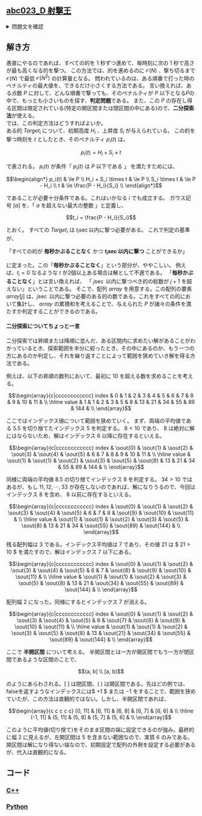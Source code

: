 ## [abc023_D 射撃王](https://atcoder.jp/contests/abc023/tasks/abc023_d?lang=ja)


<details>
<summary>問題文を確認</summary>

## 問題
高橋君は最近、射撃にハマっている。

高橋君は $N$ 個の風船すべてを射撃で割り、得られる得点をできるだけ小さくする競技に参加している。

風船には $1$ から $N$ までの番号が付けられていて、風船 $i(1 \le i \le N)$ は競技開始時に高度 $H_i$ のところにあり、$1$ 秒経過するにつれて高度が $S_i$ だけ増加する。

高橋君は競技開始時に $1$ 個風船を割ることができ、そこから $1$ 秒ごとに $1$ 個の風船を割ることができる。どの順番で風船を割るのかは高橋君が自由に決定できる。

どの風船についても、その風船を割ることによるペナルティが発生する。ペナルティはその風船が割られたときの高度と等しい整数値となる。高橋君が最終的に得る得点は $N$ 個の風船のペナルティのうちの最大値となる。

高橋君が得ることのできる得点として考えられる最小値を求めよ。


## 入力


入力は以下の形式で標準入力から与えられる。

$$
\begin{matrix*}[l]
& N \\
& H_1 & S_1 \\
& H_2 & S_2 \\
&\vdots \\
& H_N & S_N
\end{matrix*}
$$
$1$ 行目には、風船の個数を表す整数 
$N(1 \le N \le 100,000)$ が書かれている。<br>

$2$ 行目から 
$N$ 行には、風船に関する情報が与えられる。
$N$ 行のうち 
$i(1 \le i \le N)$ 行目には、
$2$ つの整数 
$H_i(1 \le H_i \le 1,000,000,000), S_i(1 \le S_i \le 1,000,000,000)$ 
が空白区切りで与えられる。これは、風船 
$i$ が競技開始時に高度 $H_i$ にあり、
$1$ 秒経過するにつれて高度が 
$S_i$ ずつ上昇していくことを表す。

## 出力
高橋君が得ることができる得点として考えらえる最小値を1行に出力せよ。出力の末尾にも改行を入れること。

</details>

## 解き方
愚直にやるのであれば、すべての的を $1$ 秒ずつ進めて、毎時刻に次の $1$ 秒で高さが最も高くなる的を撃つ。
この方法では、的を進めるのに $\mathcal{O}(N)$ 、撃ち切るまで $\mathcal{O}(N)$ で最低 $\mathcal{O}(N^2)$ の計算量となる。
問われているのは、ある順番で打った時のペナルティの最大値を、できるだけ小さくする方法である。
言い換えれば、ある点数 $P$ に対して、どんな順番で撃っても、そのペナルティが $P$ 以下となる$P$の中で、もっとも小さいものを探す、**判定問題**である。
また、この $P$ の存在し得る区間は限定されている(特定の開区間または閉区間の中にある)ので、**二分探索法**が使える。
<br>
では、この判定方法はどうすればよいか。
<br>
ある的 $Target_i$ について、初期高度 $H_i$ 、上昇度 $S_i$ が与えられている。
この的を撃つ時刻を $t$ としたとき、そのペナルティ $p_i(t)$ は、 
```math 
p_i(t) = H_i + S_i \times t 
```
で表される。 $p_i(t)$ が条件「 $p_i(t)$ は $P$ 以下である 」 を満たすためには、
```math
\begin{align*}
p_i(t) & \le P \\
H_i + S_i \times t & \le P \\
S_i \times t & \le P - H_i \\
t & \le \frac{P - H_i}{S_i} \\
\end{align*}
```
であることが必要十分条件である。これはいかなる $i$ でも成立する。
ガウス記号 $[ a ]$ を、「 $a$ を超えない最大の整数 」と定義し、
```math
t_i = \frac{P - H_i}{S_i}
```
とおく。
すべての $Target_i$ は $t_i{\sec}$以内に撃つ必要がある。
これで判定の基準が、

「すべての的が **毎秒かぶることなく** かつ **$t_i{\sec}$以内に撃つ** ことができるか」

に定まった。この「**毎秒かぶることなく**」という部分が、ややこしい。
例えば、$t_i = 0$ なるような $t$ が2個以上ある場合は解として不適である。
「**毎秒かぶることなく**」とは言い換えれば、 「 $j\sec$ 以内に撃つべき的の総数が $j+1$ を超えない」ということである。
そこで、配列 $array$ を用意する。この配列の要素 $array[j]$ は、$j\sec$ 以内に撃つ必要のある的の数である。これをすべての的において集計し、 $array$ の累積和を考えることで、与えられた $P$ が諸々の条件を満たすか判定することができるのである。


#### 二分探索についてちょっと一言
二分探索では昇順または降順に並んだ、ある区間内に求めたい解があることがわかっているとき、探索範囲を半分に絞ったとき、その中にあるのか、もう一つの方にあるのか判定し、それを繰り返すことによって範囲を狭めていき解を得る方法である。

例えば、以下の昇順の数列において、最初に $10$ を超える数を求めることを考える。
```math
\begin{array}{c|cccccccccccc}
index & 0 & 1 & 2 & 3 & 4 & 5 &  6 &  7 &  8 &  9 & 10 &  11 & \\
\hline
value & 1 & 1 & 2 & 3 & 5 & 8 & 13 & 21 & 34 & 55 & 89 & 144 & \\
\end{array}
```
ここではインデックス値について範囲を狭めていく。
まず、両端の平均値である $5.5$ を切り捨てたインデックス $5$ を判定する。
$8 < 10$ であり、 $8$ は絶対に解にはならないため、解はインデックス $6$ 以降に存在するといえる。
```math
\begin{array}{c|cccccccccccc}
index & \sout{0} & \sout{1} & \sout{2} & \sout{3} & \sout{4} & \sout{5} &  6 &  7 &  8 &  9 & 10 &  11 & \\
\hline
value & \sout{1} & \sout{1} & \sout{2} & \sout{3} & \sout{5} & \sout{8} & 13 & 21 & 34 & 55 & 89 & 144 & \\
\end{array}
```
同様に両端の平均値 $8.5$ の切り捨てインデックス $8$ を判定する。
$34 > 10$ ではあるが、もし $11,12,\cdots,33$ が存在しないのであれば、解になりうるので、今回はインデックス $8$ を含め、 $8$ 以前に存在するといえる。
```math
\begin{array}{c|cccccccccccc}
index & \sout{0} & \sout{1} & \sout{2} & \sout{3} & \sout{4} & \sout{5} &  6 &  7 &  8 &  \sout{9} & \sout{10} &  \sout{11} & \\
\hline
value & \sout{1} & \sout{1} & \sout{2} & \sout{3} & \sout{5} & \sout{8} & 13 & 21 & 34 & \sout{55} & \sout{89} & \sout{144} & \\
\end{array}
```
残る配列幅は $3$ である。インデックス平均値は $7$ であり、その値 $21$ は $ 21 > 10 $ を満たすので、解はインデックス $7$ 以下にある。
```math
\begin{array}{c|cccccccccccc}
index & \sout{0} & \sout{1} & \sout{2} & \sout{3} & \sout{4} & \sout{5} &  6 &  7 &  \sout{8} &  \sout{9} & \sout{10} &  \sout{11} & \\
\hline
value & \sout{1} & \sout{1} & \sout{2} & \sout{3} & \sout{5} & \sout{8} & 13 & 21 & \sout{34} & \sout{55} & \sout{89} & \sout{144} & \\
\end{array}
```
配列幅 $2$ になった。同様にするとインデックス $7$ が消える。
```math
\begin{array}{c|cccccccccccc}
index & \sout{0} & \sout{1} & \sout{2} & \sout{3} & \sout{4} & \sout{5} &  6 &  \sout{7} &  \sout{8} &  \sout{9} & \sout{10} &  \sout{11} & \\
\hline
value & \sout{1} & \sout{1} & \sout{2} & \sout{3} & \sout{5} & \sout{8} & 13 & \sout{21} & \sout{34} & \sout{55} & \sout{89} & \sout{144} & \\
\end{array}
```
ここで **半開区間** について考える。
半開区間とは一方が開区間でもう一方が閉区間であるような区間のことで、
```math
(a, b] \\ [a, b)
```
のようにあらわされる。$[ \ ]$ は閉区間、$( \ )$ は開区間である。先ほどの例では、falseを返すようなインデックスには$ +1 $ または $-1$ をすることで、範囲を狭めていたが、この方法は直観的ではない。しかし、半開区間であれば、
```math
\begin{array}{c c c c c}
[0, 11] & [6, 11] & [6, 8] & [6, 7] & [6, 6] & \\
\hline
(-1, 11] & (5, 11] & (5, 8] & (5, 7] & (5, 6] & \\ 
\end{array}
```
このように平均値(切り捨て)をそのまま区間の端に設定できるのが強み。最終的に幅 $2$ に見えるが、左開区間は $5$ を含まない範囲なので、実質 $6$ のみである。開区間は解になり得ない端なので、初期設定で配列の外側を設定する必要があるが、代入は直観的になる。



## コード
### [C++](abc023_d.cpp)
### [Python](abc023_d.py)
